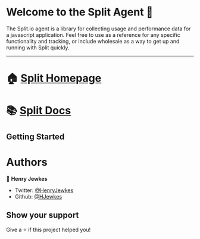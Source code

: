 # Welcome to the Split Agent 👋

The Split.io agent is a library for collecting usage and performance data for a javascript application. Feel free to use as a reference for any specific functionality and tracking, or include wholesale as a way to get up and running with Split quickly.

---

# 🏠 [Split Homepage](www.split.io)
# 📚 [Split Docs](https://help.split.io/hc/en-us)

## Getting Started


# Authors

👤 **Henry Jewkes**

* Twitter: [@HenryJewkes](https://twitter.com/HenryJewkes)
* Github: [@HJewkes](https://github.com/HJewkes)

## Show your support

Give a ⭐️ if this project helped you!
